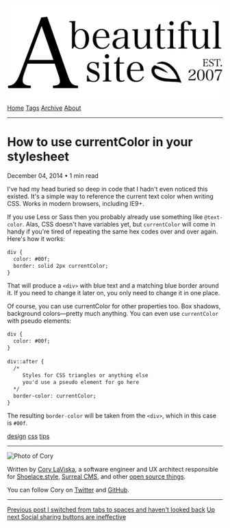 <a href="../../index.html" class="header-link"><img src="../../images/logos/wordmark.svg" alt="A Beautiful Site" class="wordmark" /></a> <a href="../../index.html" class="nav-item">Home</a> <a href="../../tags/index.html" class="nav-item">Tags</a> <a href="../index.html" class="nav-item">Archive</a> <a href="../../about/index.html" class="nav-item">About</a>

------------------------------------------------------------------------

How to use currentColor in your stylesheet
==========================================

December 04, 2014 • 1 min read

I've had my head buried so deep in code that I hadn't even noticed this existed. It's a simple way to reference the current text color when writing CSS. Works in modern browsers, including IE9+.

If you use Less or Sass then you probably already use something like `@text-color`. Alas, CSS doesn't have variables yet, but `currentColor` will come in handy if you're tired of repeating the same hex codes over and over again. Here's how it works:

    div {
      color: #00f;
      border: solid 2px currentColor;
    }

That will produce a `<div>` with blue text and a matching blue border around it. If you need to change it later on, you only need to change it in one place.

Of course, you can use currentColor for other properties too. Box shadows, background colors—pretty much anything. You can even use `currentColor` with pseudo elements:

    div {
      color: #00f;
    }

    div::after {
      /*
         Styles for CSS triangles or anything else 
         you'd use a pseudo element for go here
      */
      border-color: currentColor;
    }

The resulting `border-color` will be taken from the `<div>`, which in this case is `#00f`.

<a href="../../tags/design/index.html" class="post-tag">design</a> <a href="../../tags/css/index.html" class="post-tag">css</a> <a href="../../tags/tips/index.html" class="post-tag">tips</a>

------------------------------------------------------------------------

<img src="http://0.gravatar.com/avatar/bf1b3b95fd5b096a3592247c29667b33?s=512" alt="Photo of Cory" class="avatar avatar-small" />

Written by [Cory LaViska](../../index-4.html), a software engineer and UX architect responsible for [Shoelace.style](https://shoelace.style/), [Surreal CMS](https://www.surrealcms.com/), and other [open source things](https://github.com/claviska).

You can follow Cory on [Twitter](https://twitter.com/claviska) and [GitHub](https://github.com/claviska).

------------------------------------------------------------------------

<a href="../i-switched-from-tabs-to-spaces-and-havent-looked-back/index.html" class="post-nav-previous"><span class="small">Previous post</span> I switched from tabs to spaces and haven't looked back</a> <a href="../social-sharing-buttons-are-ineffective/index.html" class="post-nav-next"><span class="small">Up next</span> Social sharing buttons are ineffective</a>

